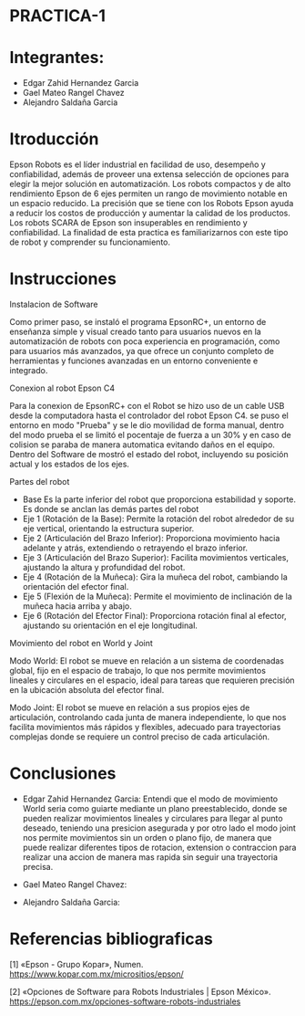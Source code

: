 # PRACTICA-1

# Integrantes:
 - Edgar Zahid Hernandez Garcia
 - Gael Mateo Rangel Chavez
 - Alejandro Saldaña Garcia

# Itroducción
Epson Robots es el líder industrial en facilidad de uso, desempeño y confiabilidad, además de proveer una extensa selección de opciones para elegir la mejor solución en automatización. Los robots compactos y de alto rendimiento Epson de 6 ejes permiten un rango de movimiento notable en un espacio reducido.
La precisión que se tiene con los Robots Epson ayuda a reducir los costos de producción y aumentar la calidad de los productos. Los robots SCARA de Epson son insuperables en rendimiento y confiabilidad. La finalidad de esta practica es familiarizarnos con este tipo de robot y comprender su funcionamiento.

# Instrucciones
Instalacion de Software

Como primer paso, se instaló el programa EpsonRC+, un entorno de enseñanza simple y visual creado tanto para usuarios nuevos en la automatización de robots con poca experiencia en programación, como para usuarios más avanzados, ya que ofrece un conjunto completo de herramientas y funciones avanzadas en un entorno conveniente e integrado.

Conexion al robot Epson C4

Para la conexion de EpsonRC+ con el Robot se hizo uso de un cable USB desde la computadora hasta el controlador del robot Epson C4. se puso el entorno en modo "Prueba" y se le dio movilidad de forma manual, dentro del modo prueba el se limitó el pocentaje de fuerza a un 30% y en caso de colision se paraba de manera automatica evitando daños en el equipo. Dentro del Software de mostró el estado del robot, incluyendo su posición actual y los estados de los ejes.

Partes del robot
- Base
  Es la parte inferior del robot que proporciona estabilidad y soporte. Es donde se anclan las demás partes del robot
- Eje 1 (Rotación de la Base):
  Permite la rotación del robot alrededor de su eje vertical, orientando la estructura superior.
- Eje 2 (Articulación del Brazo Inferior):
  Proporciona movimiento hacia adelante y atrás, extendiendo o retrayendo el brazo inferior.
- Eje 3 (Articulación del Brazo Superior):
  Facilita movimientos verticales, ajustando la altura y profundidad del robot.
- Eje 4 (Rotación de la Muñeca):
  Gira la muñeca del robot, cambiando la orientación del efector final.
- Eje 5 (Flexión de la Muñeca):
  Permite el movimiento de inclinación de la muñeca hacia arriba y abajo.
- Eje 6 (Rotación del Efector Final):
  Proporciona rotación final al efector, ajustando su orientación en el eje longitudinal.

Movimiento del robot en World y Joint

Modo World:
El robot se mueve en relación a un sistema de coordenadas global, fijo en el espacio de trabajo, lo que nos permite movimientos lineales y circulares en el espacio, ideal para tareas que requieren precisión en la ubicación absoluta del efector final.

Modo Joint:
El robot se mueve en relación a sus propios ejes de articulación, controlando cada junta de manera independiente, lo que nos facilita movimientos más rápidos y flexibles, adecuado para trayectorias complejas donde se requiere un control preciso de cada articulación.

# Conclusiones 
- Edgar Zahid Hernandez Garcia:
  Entendi que el modo de movimiento World seria como guiarte mediante un plano preestablecido, donde se pueden realizar movimientos lineales y circulares para llegar al punto 
  deseado, teniendo una presicion asegurada y por otro lado el modo joint nos permite movimientos sin un orden o plano fijo, de manera que puede realizar diferentes tipos de rotacion, extension o contraccion para 
  realizar una accion de manera mas rapida sin seguir una trayectoria precisa.

- Gael Mateo Rangel Chavez:

  
- Alejandro Saldaña Garcia:

# Referencias bibliograficas
[1] «Epson - Grupo Kopar», Numen. https://www.kopar.com.mx/micrositios/epson/

[2] «Opciones de Software para Robots Industriales | Epson México». https://epson.com.mx/opciones-software-robots-industriales
